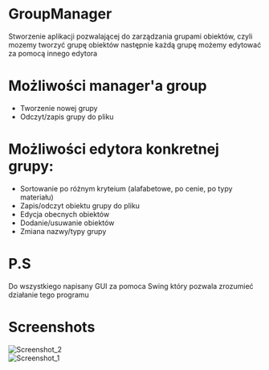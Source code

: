 # GroupManager
Stworzenie aplikacji pozwalającej do zarządzania grupami obiektów, czyli mozemy tworzyć grupę obiektów
następnie każdą grupę możemy edytować za pomocą innego edytora
# Możliwości manager'a group
- Tworzenie nowej grupy
- Odczyt/zapis grupy do pliku
# Możliwości edytora konkretnej grupy:
- Sortowanie po różnym kryteium (alafabetowe, po cenie, po typy materiału)
- Zapis/odczyt obiektu grupy do pliku
- Edycja obecnych obiektów
- Dodanie/usuwanie obiektów
- Zmiana nazwy/typy grupy
# P.S
Do wszystkiego napisany GUI za pomoca Swing który pozwala zrozumieć działanie tego programu
# Screenshots
![Screenshot_2](https://user-images.githubusercontent.com/19534189/101167076-071cc700-3642-11eb-87e0-03e3c5414c00.png)  
![Screenshot_1](https://user-images.githubusercontent.com/19534189/101167074-06843080-3642-11eb-8d14-965bab775689.png)

